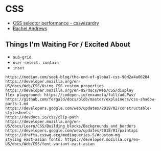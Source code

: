 # CSS

- [CSS selector performance - csswizardry](https://csswizardry.com/2011/09/writing-efficient-css-selectors/)
- [Rachel Andrews](https://rachelandrew.co.uk/css/)

## Things I'm Waiting For / Excited About

- `sub-grid`
- `user-select: contain`
- `inset`

```text
https://medium.com/seek-blog/the-end-of-global-css-90d2a4a06284
https://developer.mozilla.org/en-US/docs/Web/CSS/Using_CSS_custom_properties
https://developer.mozilla.org/en-US/docs/Web/CSS/display
flex playground: https://codepen.io/enxaneta/full/adLPwv/
https://github.com/fergald/docs/blob/master/explainers/css-shadow-parts-1.md
https://developers.google.com/web/updates/2019/02/constructable-stylesheets
https://devdocs.io/css/clip-path
https://developer.mozilla.org/en-US/docs/Learn/CSS/Building_blocks/Backgrounds_and_borders
https://developers.google.com/web/updates/2018/01/paintapi
https://drafts.csswg.org/mediaqueries-5/#custom-mq
styling east-asian fonts: https://developer.mozilla.org/en-US/docs/Web/CSS/font-variant-east-asian
```